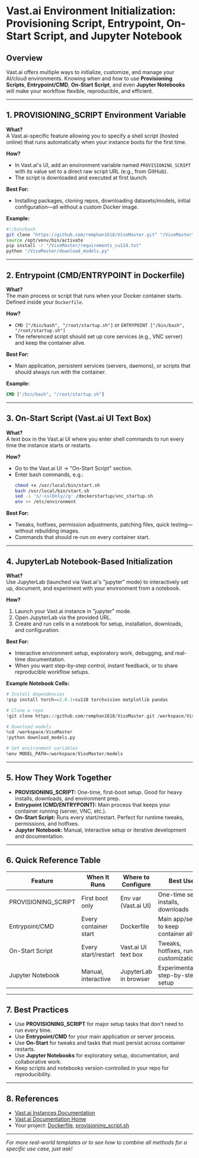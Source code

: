 # Vast.ai Environment Initialization: Provisioning Script, Entrypoint, On-Start Script, and Jupyter Notebook

## Overview

Vast.ai offers multiple ways to initialize, customize, and manage your AI/cloud environments. Knowing when and how to use **Provisioning Scripts**, **Entrypoint/CMD**, **On-Start Script**, and even **Jupyter Notebooks** will make your workflow flexible, reproducible, and efficient.

---

## 1. PROVISIONING_SCRIPT Environment Variable

**What?**  
A Vast.ai-specific feature allowing you to specify a shell script (hosted online) that runs automatically when your instance boots for the first time.

**How?**  
- In Vast.ai's UI, add an environment variable named `PROVISIONING_SCRIPT` with its value set to a direct raw script URL (e.g., from GitHub).
- The script is downloaded and executed at first launch.

**Best For:**  
- Installing packages, cloning repos, downloading datasets/models, initial configuration—all without a custom Docker image.

**Example:**
```bash
#!/bin/bash
git clone "https://github.com/remphan1618/VisoMaster.git" "/VisoMaster"
source /opt/venv/bin/activate
pip install -r "/VisoMaster/requirements_cu124.txt"
python "/VisoMaster/download_models.py"
```

---

## 2. Entrypoint (CMD/ENTRYPOINT in Dockerfile)

**What?**  
The main process or script that runs when your Docker container starts.  
Defined inside your `Dockerfile`.

**How?**  
- `CMD ["/bin/bash", "/root/startup.sh"]` or `ENTRYPOINT ["/bin/bash", "/root/startup.sh"]`
- The referenced script should set up core services (e.g., VNC server) and keep the container alive.

**Best For:**  
- Main application, persistent services (servers, daemons), or scripts that should always run with the container.

**Example:**
```dockerfile
CMD ["/bin/bash", "/root/startup.sh"]
```

---

## 3. On-Start Script (Vast.ai UI Text Box)

**What?**  
A text box in the Vast.ai UI where you enter shell commands to run every time the instance starts or restarts.

**How?**  
- Go to the Vast.ai UI → "On-Start Script" section.
- Enter bash commands, e.g.:
  ```bash
  chmod +x /usr/local/bin/start.sh
  bash /usr/local/bin/start.sh
  sed -i 's/-sslOnly//g' /dockerstartup/vnc_startup.sh
  env >> /etc/environment
  ```

**Best For:**  
- Tweaks, hotfixes, permission adjustments, patching files, quick testing—without rebuilding images.
- Commands that should re-run on every container start.

---

## 4. JupyterLab Notebook-Based Initialization

**What?**  
Use JupyterLab (launched via Vast.ai's "jupyter" mode) to interactively set up, document, and experiment with your environment from a notebook.

**How?**  
1. Launch your Vast.ai instance in "jupyter" mode.
2. Open JupyterLab via the provided URL.
3. Create and run cells in a notebook for setup, installation, downloads, and configuration.

**Best For:**  
- Interactive environment setup, exploratory work, debugging, and real-time documentation.
- When you want step-by-step control, instant feedback, or to share reproducible workflow setups.

**Example Notebook Cells:**
```python
# Install dependencies
!pip install torch==2.0.1+cu118 torchvision matplotlib pandas

# Clone a repo
!git clone https://github.com/remphan1618/VisoMaster.git /workspace/VisoMaster

# Download models
%cd /workspace/VisoMaster
!python download_models.py

# Set environment variables
%env MODEL_PATH=/workspace/VisoMaster/models
```

---

## 5. How They Work Together

- **PROVISIONING_SCRIPT:** One-time, first-boot setup. Good for heavy installs, downloads, and environment prep.
- **Entrypoint (CMD/ENTRYPOINT):** Main process that keeps your container running (server, VNC, etc.).
- **On-Start Script:** Runs every start/restart. Perfect for runtime tweaks, permissions, and hotfixes.
- **Jupyter Notebook:** Manual, interactive setup or iterative development and documentation.

---

## 6. Quick Reference Table

| Feature                | When It Runs           | Where to Configure     | Best Use                                 |
|------------------------|------------------------|-----------------------|------------------------------------------|
| PROVISIONING_SCRIPT    | First boot only        | Env var (Vast.ai UI)  | One-time setup, installs, downloads      |
| Entrypoint/CMD         | Every container start  | Dockerfile            | Main app/server to keep container alive  |
| On-Start Script        | Every start/restart    | Vast.ai UI text box   | Tweaks, hotfixes, runtime customizations |
| Jupyter Notebook       | Manual, interactive    | JupyterLab in browser | Experimentation, step-by-step setup      |

---

## 7. Best Practices

- Use **PROVISIONING_SCRIPT** for major setup tasks that don't need to run every time.
- Use **Entrypoint/CMD** for your main application or server process.
- Use **On-Start** for tweaks and tasks that must persist across container restarts.
- Use **Jupyter Notebooks** for exploratory setup, documentation, and collaborative work.
- Keep scripts and notebooks version-controlled in your repo for reproducibility.

---

## 8. References

- [Vast.ai Instances Documentation](https://docs.vast.ai/instances)
- [Vast.ai Documentation Home](https://docs.vast.ai/)
- Your project: [Dockerfile](https://github.com/remphan1618/Red/blob/main/Dockerfile), [provisioning_script.sh](https://github.com/remphan1618/Red/blob/main/provisioning_script.sh)

---

*For more real-world templates or to see how to combine all methods for a specific use case, just ask!*
